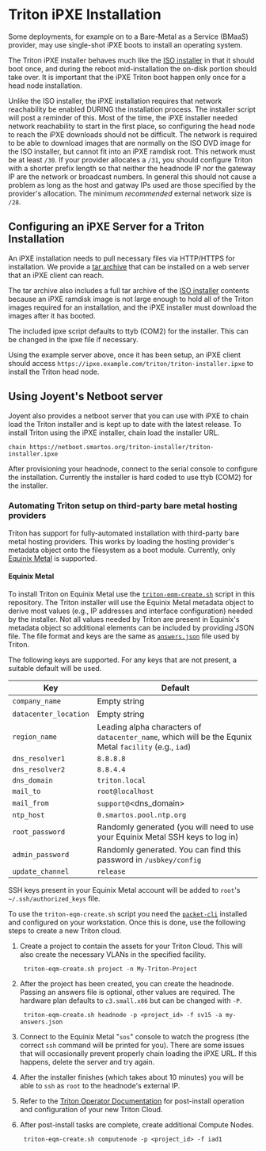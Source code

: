 <!--
    This Source Code Form is subject to the terms of the Mozilla Public
    License, v. 2.0. If a copy of the MPL was not distributed with this
    file, You can obtain one at http://mozilla.org/MPL/2.0/.
-->

<!--
    Copyright 2021, Joyent, Inc.
    Copyright 2022 MNX Cloud, Inc.
-->

# Triton iPXE Installation

Some deployments, for example on to a Bare-Metal as a Service (BMaaS)
provider, may use single-shot iPXE boots to install an operating system.

The Triton iPXE installer behaves much like the [ISO installer][triton-iso-doc]
in that it should boot once, and during the reboot mid-installation the on-disk
portion should take over.  It is important that the iPXE Triton boot happen
only once for a head node installation.

Unlike the ISO installer, the iPXE installation requires that network
reachability be enabled DURING the installation process.  The installer
script will post a reminder of this.  Most of the time, the iPXE installer
needed network reachability to start in the first place, so configuring the
head node to reach the iPXE downloads should not be difficult.  The network
is required to be able to download images that are normally on the ISO DVD
image for the ISO installer, but cannot fit into an iPXE ramdisk root.  This
network must be at least `/30`. If your provider allocates a `/31`, you should
configure Triton with a shorter prefix length so that neither the headnode IP
nor the gateway IP are the network or broadcast numbers. In general this should
not cause a problem as long as the host and gatway IPs used are those specified
by the provider's allocation. The minimum *recommended* external network size
is `/28`.

## Configuring an iPXE Server for a Triton Installation

An iPXE installation needs to pull necessary files via HTTP/HTTPS for
installation.  We provide a [tar archive][triton-ipxe] that can be installed on
a web server that an iPXE client can reach.

The tar archive also includes a full tar archive of the
[ISO installer][triton-iso-doc] contents because an iPXE ramdisk image is not
large enough to hold all of the Triton images required for an installation, and
the iPXE installer must download the images after it has booted.

The included ipxe script defaults to ttyb (COM2) for the installer.  This can
be changed in the ipxe file if necessary.

Using the example server above, once it has been setup, an iPXE client should
access `https://ipxe.example.com/triton/triton-installer.ipxe` to install the
Triton head node.

## Using Joyent's Netboot server

Joyent also provides a netboot server that you can use with iPXE to chain load
the Triton installer and is kept up to date with the latest release.  To install
Triton using the iPXE installer, chain load the installer URL.

    chain https://netboot.smartos.org/triton-installer/triton-installer.ipxe

After provisioning your headnode, connect to the serial console to configure
the installation.  Currently the installer is hard coded to use ttyb (COM2) for
the installer.

### Automating Triton setup on third-party bare metal hosting providers

Triton has support for fully-automated installation with third-party bare metal
hosting providers.  This works by loading the hosting provider's metadata object
onto the filesystem as a boot module.  Currently, only [Equinix Metal][eqm] is
supported.

#### Equinix Metal

To install Triton on Equinix Metal use the [`triton-eqm-create.sh`][eqm-script]
script in this repository.  The Triton installer will use the Equinix Metal
metadata object to derive most values (e.g., IP addresses and interface
configuration) needed by the installer.  Not all values needed by Triton are
present in Equinix's metadata object so additional elements can be included by
providing JSON file.  The file format and keys are the same as
[`answers.json`][hn] file used by Triton.

The following keys are supported.  For any keys that are not present, a suitable
default will be used.

| Key                       | Default      |
| ------------------------- | ------------ |
| `company_name`            | Empty string |
| `datacenter_location`     | Empty string |
| `region_name`             | Leading alpha characters of `datacenter_name`, which will be the Equnix Metal `facility`  (e.g., `iad`) |
| `dns_resolver1`           | `8.8.8.8` |
| `dns_resolver2`           | `8.8.4.4` |
| `dns_domain`              | `triton.local` |
| `mail_to`                 | `root@localhost` |
| `mail_from`               | `support@`<dns_domain> |
| `ntp_host`                | `0.smartos.pool.ntp.org` |
| `root_password`           | Randomly generated (you will need to use your Equinix Metal SSH keys to log in) |
| `admin_password`          | Randomly generated.  You can find this password in `/usbkey/config` |
| `update_channel`          | `release` |

SSH keys present in your Equinix Metal account will be added to `root`'s
`~/.ssh/authorized_keys` file.

To use the `triton-eqm-create.sh` script you need the [`packet-cli`][p-cli]
installed and configured on your workstation.  Once this is done, use the
following steps to create a new Triton cloud.

1. Create a project to contain the assets for your Triton Cloud.  This will also
   create the necessary VLANs in the specified facility.

        triton-eqm-create.sh project -n My-Triton-Project

2. After the project has been created, you can create the headnode.  Passing an
   answers file is optional, other values are required.  The hardware plan
   defaults to `c3.small.x86` but can be changed with `-P`.

        triton-eqm-create.sh headnode -p <project_id> -f sv15 -a my-answers.json

3. Connect to the Equinix Metal "`sos`" console to watch the progress (the
   correct `ssh` command will be printed for you).  There are some issues that
   will occasionally prevent properly chain loading the iPXE URL.  If this
   happens, delete the server and try again.

4. After the installer finishes (which takes about 10 minutes) you will be able
   to `ssh` as `root` to the headnode's external IP.

5. Refer to the [Triton Operator Documentation][ops-docs] for post-install
   operation and configuration of your new Triton Cloud.

6. After post-install tasks are complete, create additional Compute Nodes.

        triton-eqm-create.sh computenode -p <project_id> -f iad1

<!-- Footnote style links -->

[triton-ipxe]: https://us-east.manta.joyent.com/Joyent_Dev/public/SmartDataCenter/ipxe-latest.tgz
[triton-iso-doc]: ./iso-installer.md
[eqm]: https://metal.equinix.com/
[tink]: https://tinkerbell.org
[eqm-script]: ../../tools/triton-eqm-create.sh
[hn]: https://github.com/TritonDataCenter/sdc-headnode/
[p-cli]: https://github.com/packethost/packet-cli
[ops-docs]: https://docs.joyent.com/private-cloud/
